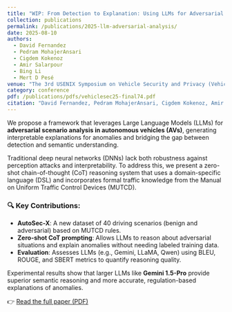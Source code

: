 ```yaml
---
title: "WIP: From Detection to Explanation: Using LLMs for Adversarial Scenario Analysis in Vehicles"
collection: publications
permalink: /publications/2025-llm-adversarial-analysis/
date: 2025-08-10
authors:
  - David Fernandez
  - Pedram MohajerAnsari
  - Cigdem Kokenoz
  - Amir Salarpour
  - Bing Li
  - Mert D Pesé
venue: "The 3rd USENIX Symposium on Vehicle Security and Privacy (VehicleSec '25)"
category: conference
pdf: /publications/pdfs/vehiclesec25-final74.pdf
citation: "David Fernandez, Pedram MohajerAnsari, Cigdem Kokenoz, Amir Salarpour, Bing Li, Mert D Pesé. <i>WIP: From Detection to Explanation: Using LLMs for Adversarial Scenario Analysis in Vehicles</i>. In Proceedings of the 3rd USENIX Symposium on Vehicle Security and Privacy (VehicleSec '25), August 2025."
---
```


We propose a framework that leverages Large Language Models (LLMs) for **adversarial scenario analysis in autonomous vehicles (AVs)**, generating interpretable explanations for anomalies and bridging the gap between detection and semantic understanding.

Traditional deep neural networks (DNNs) lack both robustness against perception attacks and interpretability. To address this, we present a zero-shot chain-of-thought (CoT) reasoning system that uses a domain-specific language (DSL) and incorporates formal traffic knowledge from the Manual on Uniform Traffic Control Devices (MUTCD).

### 🔍 Key Contributions:
- **AutoSec-X**: A new dataset of 40 driving scenarios (benign and adversarial) based on MUTCD rules.
- **Zero-shot CoT prompting**: Allows LLMs to reason about adversarial situations and explain anomalies without needing labeled training data.
- **Evaluation**: Assesses LLMs (e.g., Gemini, LLaMA, Qwen) using BLEU, ROUGE, and SBERT metrics to quantify reasoning quality.

Experimental results show that larger LLMs like **Gemini 1.5-Pro** provide superior semantic reasoning and more accurate, regulation-based explanations of anomalies.

👉 [Read the full paper (PDF)](/files/2025-llm-adversarial-analysis.pdf)

